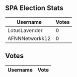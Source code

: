 ## SPA Election Stats
| Username | Votes |
|----------|-------|
| LotusLavender | 0  |
| AFNNNetworkk12 | 0 |
## Votes
| Username | Vote |
|----------|------|
